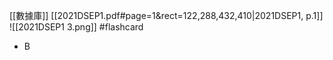 [[數據庫]]
[[2021DSEP1.pdf#page=1&rect=122,288,432,410|2021DSEP1, p.1]]
![[2021DSEP1 3.png]] #flashcard 
- B
<!--ID: 1730705364832-->
